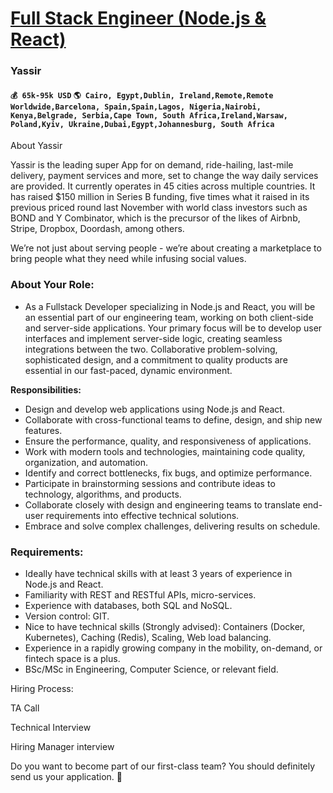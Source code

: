 # [Full Stack Engineer (Node.js & React)](https://www.remotewlb.com/apply/full-stack-engineer-node-js-react)  
### Yassir  
#### `💰 65k-95k USD` `🌎 Cairo, Egypt,Dublin, Ireland,Remote,Remote Worldwide,Barcelona, Spain,Spain,Lagos, Nigeria,Nairobi, Kenya,Belgrade, Serbia,Cape Town, South Africa,Ireland,Warsaw, Poland,Kyiv, Ukraine,Dubai,Egypt,Johannesburg, South Africa`  

About Yassir

  

Yassir is the leading super App for on demand, ride-hailing, last-mile delivery, payment services and more, set to change the way daily services are provided. It currently operates in 45 cities across multiple countries. It has raised $150 million in Series B funding, five times what it raised in its previous priced round last November with world class investors such as BOND and Y Combinator, which is the precursor of the likes of Airbnb, Stripe, Dropbox, Doordash, among others.

  

We’re not just about serving people - we’re about creating a marketplace to bring people what they need while infusing social values.

  

  

  

### About Your Role:

  * As a Fullstack Developer specializing in Node.js and React, you will be an essential part of our engineering team, working on both client-side and server-side applications. Your primary focus will be to develop user interfaces and implement server-side logic, creating seamless integrations between the two. Collaborative problem-solving, sophisticated design, and a commitment to quality products are essential in our fast-paced, dynamic environment.

  

 **Responsibilities:**

  

  * Design and develop web applications using Node.js and React.
  * Collaborate with cross-functional teams to define, design, and ship new features.
  * Ensure the performance, quality, and responsiveness of applications.
  * Work with modern tools and technologies, maintaining code quality, organization, and automation.
  * Identify and correct bottlenecks, fix bugs, and optimize performance.
  * Participate in brainstorming sessions and contribute ideas to technology, algorithms, and products.
  * Collaborate closely with design and engineering teams to translate end-user requirements into effective technical solutions.
  * Embrace and solve complex challenges, delivering results on schedule.

### Requirements:

  * Ideally have technical skills with at least 3 years of experience in Node.js and React.
  * Familiarity with REST and RESTful APIs, micro-services.
  * Experience with databases, both SQL and NoSQL.
  * Version control: GIT.
  * Nice to have technical skills (Strongly advised): Containers (Docker, Kubernetes), Caching (Redis), Scaling, Web load balancing.
  * Experience in a rapidly growing company in the mobility, on-demand, or fintech space is a plus.
  * BSc/MSc in Engineering, Computer Science, or relevant field.

Hiring Process:

  

TA Call

Technical Interview

Hiring Manager interview

  

Do you want to become part of our first-class team? You should definitely send us your application. 🚀

  

